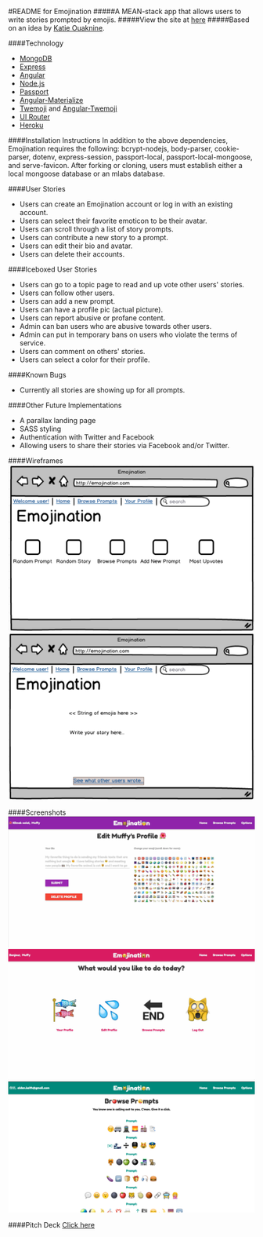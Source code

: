 #README for Emojination
#####A MEAN-stack app that allows users to write stories prompted by emojis.
#####View the site at [here](https://emojinationapp.herokuapp.com/#/)
#####Based on an idea by [Katie Ouaknine](https://github.com/katajello).

####Technology
* [MongoDB](https://mlab.com/)
* [Express](https://github.com/expressjs/express)
* [Angular](https://angularjs.org/)
* [Node.js](https://nodejs.org/en/)
* [Passport](http://passportjs.org/)
* [Angular-Materialize](https://github.com/krescruz/angular-materialize)
* [Twemoji](https://github.com/twitter/twemoji) and [Angular-Twemoji](https://github.com/scheffield/angular-twemoji)
* [UI Router](https://github.com/angular-ui/ui-router)
* [Heroku](https://heroku.com/)

####Installation Instructions
In addition to the above dependencies, Emojination requires the following: bcrypt-nodejs, body-parser, cookie-parser, dotenv, express-session, passport-local, passport-local-mongoose, and serve-favicon. After forking or cloning, users must establish either a local mongoose database or an mlabs database.

####User Stories
* Users can create an Emojination account or log in with an existing account.
* Users can select their favorite emoticon to be their avatar.
* Users can scroll through a list of story prompts.
* Users can contribute a new story to a prompt.
* Users can edit their bio and avatar.
* Users can delete their accounts.


####Iceboxed User Stories
* Users can go to a topic page to read and up vote other users' stories.
* Users can follow other users.
* Users can add a new prompt.
* Users can have a profile pic (actual picture).
* Users can report abusive or profane content.
* Admin can ban users who are abusive towards other users.
* Admin can put in temporary bans on users who violate the terms of service.
* Users can comment on others' stories.
* Users can select a color for their profile.

####Known Bugs
* Currently all stories are showing up for all prompts. 

####Other Future Implementations
* A parallax landing page
* SASS styling
* Authentication with Twitter and Facebook
* Allowing users to share their stories via Facebook and/or Twitter.


####Wireframes
![](ProfilePage.png)
![](PromptPage.png)


####Screenshots
![](Screenshot1.jpg)
![](Screenshot2.jpg)
![](Screenshot3.png)


####Pitch Deck
[Click here](PitchDeck_Emojination.pdf)

